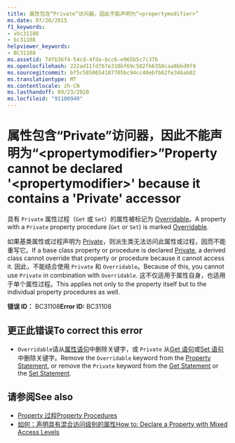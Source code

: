 ```yaml
---
title: 属性包含“Private”访问器，因此不能声明为“<propertymodifier>”
ms.date: 07/20/2015
f1_keywords:
- vbc31108
- bc31108
helpviewer_keywords:
- BC31108
ms.assetid: 74fb36f4-54cd-4fda-bcc6-e965b5c7c37b
ms.openlocfilehash: 222ad11fd767e310bf69c582fb6358caa8bbd9f9
ms.sourcegitcommit: bf5c5850654187705bc94cc40ebfb62fe346ab02
ms.translationtype: MT
ms.contentlocale: zh-CN
ms.lasthandoff: 09/23/2020
ms.locfileid: "91100940"
---
```

# <a name="property-cannot-be-declared-propertymodifier-because-it-contains-a-private-accessor"></a><span data-ttu-id="352e3-102">属性包含“Private”访问器，因此不能声明为“\<propertymodifier>”</span><span class="sxs-lookup"><span data-stu-id="352e3-102">Property cannot be declared '\<propertymodifier>' because it contains a 'Private' accessor</span></span>

<span data-ttu-id="352e3-103">具有 `Private` 属性过程（`Get` 或 `Set`）的属性被标记为 [Overridable](../language-reference/modifiers/overridable.md)。</span><span class="sxs-lookup"><span data-stu-id="352e3-103">A property with a `Private` property procedure (`Get` or `Set`) is marked [Overridable](../language-reference/modifiers/overridable.md).</span></span>  
  
 <span data-ttu-id="352e3-104">如果基类属性或过程声明为 [Private](../language-reference/modifiers/private.md)，则派生类无法访问此属性或过程，因而不能重写它。</span><span class="sxs-lookup"><span data-stu-id="352e3-104">If a base class property or procedure is declared [Private](../language-reference/modifiers/private.md), a derived class cannot override that property or procedure because it cannot access it.</span></span> <span data-ttu-id="352e3-105">因此，不能结合使用 `Private` 和 `Overridable`。</span><span class="sxs-lookup"><span data-stu-id="352e3-105">Because of this, you cannot use `Private` in combination with `Overridable`.</span></span> <span data-ttu-id="352e3-106">这不仅适用于属性自身，也适用于单个属性过程。</span><span class="sxs-lookup"><span data-stu-id="352e3-106">This applies not only to the property itself but to the individual property procedures as well.</span></span>  
  
 <span data-ttu-id="352e3-107">**错误 ID：** BC31108</span><span class="sxs-lookup"><span data-stu-id="352e3-107">**Error ID:** BC31108</span></span>  
  
## <a name="to-correct-this-error"></a><span data-ttu-id="352e3-108">更正此错误</span><span class="sxs-lookup"><span data-stu-id="352e3-108">To correct this error</span></span>  
  
- <span data-ttu-id="352e3-109">`Overridable`请从[属性语句](../language-reference/statements/property-statement.md)中删除关键字，或 `Private` 从[Get 语句](../language-reference/statements/get-statement.md)或[Set 语句](../language-reference/statements/set-statement.md)中删除关键字。</span><span class="sxs-lookup"><span data-stu-id="352e3-109">Remove the `Overridable` keyword from the [Property Statement](../language-reference/statements/property-statement.md), or remove the `Private` keyword from the [Get Statement](../language-reference/statements/get-statement.md) or the [Set Statement](../language-reference/statements/set-statement.md).</span></span>  
  
## <a name="see-also"></a><span data-ttu-id="352e3-110">请参阅</span><span class="sxs-lookup"><span data-stu-id="352e3-110">See also</span></span>

- [<span data-ttu-id="352e3-111">Property 过程</span><span class="sxs-lookup"><span data-stu-id="352e3-111">Property Procedures</span></span>](../programming-guide/language-features/procedures/property-procedures.md)
- [<span data-ttu-id="352e3-112">如何：声明具有混合访问级别的属性</span><span class="sxs-lookup"><span data-stu-id="352e3-112">How to: Declare a Property with Mixed Access Levels</span></span>](../programming-guide/language-features/procedures/how-to-declare-a-property-with-mixed-access-levels.md)
